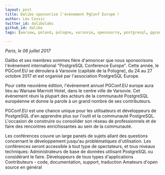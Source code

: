 ```yaml
---
layout: post
title: Dalibo sponsorise l'évènement PgConf Europe !
author: Léo Cossic
twitter_id: dalibolabs
github_id: dalibo
tags: [warsaw, poland, pologne, varsovie, opensource, postgresql, pgconf, dalibo, conference, europe]

---
```


*Paris, le 06 juillet 2017*

Dalibo et ses membres sommes fière d'annoncer que nous sponsorisons l'évènement international "PostgreSQL Conference Europe". 
Cette année, le PGConf.EU se déroulera à Varsovie (capitale de la Pologne), du 24 au 27 octobre 2017 et est organisé par l'association PostgreSQL Europe.


<!--MORE-->

Pour cette neuvième édition, l'évènement annuel PGConf.EU europe aura lieu au Warsaw Marriott Hotel, dans le centre ville de Varsovie. Cet évènement réuni la plupart des acteurs de la communauté PostgreSQL européenne et donne la parole à un grand nombre de ses contributeurs.


PGConf.EU  est une chance unique pour les utilisateurs et développeurs de PostgreSQL d'en apprendre plus sur l'outil et la communauté PostgreSQL. L'occasion de construire ou consolider son réseau de professionnels et de faire des rencontres enrichissantes au sein de la communauté. 

Les conférences couvre un large panels de sujets allant des questions concernant le développement jusqu'au problématiques d'utilisation. Les conférences seront accessible à tout type de spectateurs, et tous niveaux techniques:
     Administrateurs de base de données utilisant PostgreSQL ou considérant le faire.
     Développeurs de tous types d'applications
     Contributeurs - code, documentation, support, traduction
     Amateurs d'open source en général
